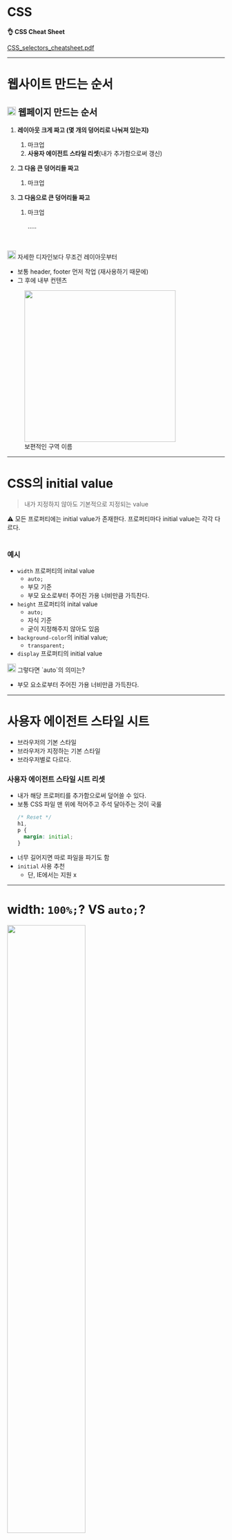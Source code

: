 # CSS

<aside>
<strong>👌 CSS Cheat Sheet</strong>

[CSS_selectors_cheatsheet.pdf](https://s3-us-west-2.amazonaws.com/secure.notion-static.com/0fcd36b9-273e-47f2-bbce-27982c1b6c48/CSS_selectors_cheatsheet.pdf)

</aside>

---

# 웹사이트 만드는 순서

<aside>
<h2><img src="https://cdn-icons-png.flaticon.com/512/7224/7224307.png" alt="https://cdn-icons-png.flaticon.com/512/7224/7224307.png" width="20px" /> 웹페이지 만드는 순서</h2>

1. **레이아웃 크게 짜고 (몇 개의 덩어리로 나눠져 있는지)**
   1. 마크업
   2. **사용자 에이전트 스타일 리셋**(내가 추가함으로써 갱신)
2. **그 다음 큰 덩어리들 짜고**
   1. 마크업
3. **그 다음으로 큰 덩어리들 짜고**

   1. 마크업

      …..

<br>
<br>
</aside>

<aside>
<img src="https://cdn-icons-png.flaticon.com/512/564/564619.png" alt="https://cdn-icons-png.flaticon.com/512/564/564619.png" width="20px" /> 자세한 디자인보다 무조건 레이아웃부터

- 보통 header, footer 먼저 작업 (재사용하기 때문에)
- 그 후에 내부 컨텐츠
</aside>

<figure>
<img src = "https://s3.us-west-2.amazonaws.com/secure.notion-static.com/8423dbbc-ec50-47c6-9510-2b4dcf51e042/Untitled.png?X-Amz-Algorithm=AWS4-HMAC-SHA256&X-Amz-Content-Sha256=UNSIGNED-PAYLOAD&X-Amz-Credential=AKIAT73L2G45EIPT3X45%2F20220902%2Fus-west-2%2Fs3%2Faws4_request&X-Amz-Date=20220902T110608Z&X-Amz-Expires=86400&X-Amz-Signature=f93754848e863e3d7ac96ca645cd92c95de2b481a5f0665ac891a527f04b078a&X-Amz-SignedHeaders=host&response-content-disposition=filename%20%3D%22Untitled.png%22&x-id=GetObject" width="350px">
<figcaption>보편적인 구역 이름</figcaption>
</figure>

---

# CSS의 initial value

> 내가 지정하지 않아도 기본적으로 지정되는 value

<aside>
⚠️ 모든 프로퍼티에는 initial value가 존재한다.
프로퍼티마다 initial value는 각각 다르다.
</aside>
<br>

### 예시

- `width` 프로퍼티의 inital value
  - `auto;`
  - 부모 기준
  - 부모 요소로부터 주어진 가용 너비만큼 가득찬다.
- `height` 프로퍼티의 inital value
  - `auto;`
  - 자식 기준
  - 굳이 지정해주지 않아도 있음
- `background-color`의 initial value;
  - `transparent;`
- `display` 프로퍼티의 initial value

<aside>
<img src="https://cdn-icons-png.flaticon.com/512/1687/1687702.png" alt="https://cdn-icons-png.flaticon.com/512/1687/1687753.png" width="20px"/> 그렇다면 `auto`의 의미는?

- 부모 요소로부터 주어진 가용 너비만큼 가득찬다.
</aside>

---

# 사용자 에이전트 스타일 시트

- 브라우저의 기본 스타일
- 브라우저가 지정하는 기본 스타일
- 브라우저별로 다르다.

### 사용자 에이전트 스타일 시트 리셋

- 내가 해당 프로퍼티를 추가함으로써 덮어쓸 수 있다.
- 보통 CSS 파일 맨 위에 적어주고 주석 달아주는 것이 국룰
  ```css
  /* Reset */
  h1,
  p {
    margin: initial;
  }
  ```
- 너무 길어지면 따로 파일을 파기도 함
- `initial` 사용 추천
  - 단, IE에서는 지원 x

---

# width: `100%;`? VS `auto;`?

<img src="https://s3.us-west-2.amazonaws.com/secure.notion-static.com/804f6390-9cc5-4a83-a8c9-dd60bd52af88/Untitled.png?X-Amz-Algorithm=AWS4-HMAC-SHA256&X-Amz-Content-Sha256=UNSIGNED-PAYLOAD&X-Amz-Credential=AKIAT73L2G45EIPT3X45%2F20220902%2Fus-west-2%2Fs3%2Faws4_request&X-Amz-Date=20220902T111243Z&X-Amz-Expires=86400&X-Amz-Signature=7ee16211441699d5919fa4321c01f6a35cd8057ca257d02a285b11efe0de3f6e&X-Amz-SignedHeaders=host&response-content-disposition=filename%20%3D%22Untitled.png%22&x-id=GetObject" width="60%">

### `width: 100%;`

- 부모가 제공해주는 콘텐츠 영역 만큼 100% 꽉차는 것은 맞지만

  - 단순히 그 가용 너비를 픽셀 값으로 가져옴
  - `margin`/`padding`/`border` 값 주면 삐져나감(부모 요소를 벗어날 수 있다.)

    → 레이아웃이 유연하지 못할 수 있음 (레이아웃이 깨질 수 있음)

### `width: auto;`

- 부모가 제공해주는 콘텐츠 영역 만큼 꽉차되
  - `margin`/`padding`/`border` 값까지 브라우저가 계산하여 가득차겠다.

---

# box-sizing

- box-sizing 프로퍼티의 initial value: **content-box**;
  ```css
  box-sizing: content-box;
  ```
  - width, height에 padding이나 border **플러스 알파 됨**
- border-box로 바꾸면
  ```css
  box-sizing: border-box;
  ```
  - width, height에 padding과 border가 **포함됨**

---

# margin

- margin의 initial value는 0

```css
/* 블록 레벨 엘리먼트에 해당 */
margin-left: auto; /*오른쪽 정렬 - 사용가능한 공간을 왼쪽으로 배치*/

margin-right: auto; /*왼쪽 정렬 - 사용가능한 공간을 오른쪽으로 배치*/

/* 가운데 정렬 */
margin-left: auto;
margin-right: auto;

margin: 0 auto; /*상하단 0,좌우 auto -> 가운데 정렬*/

/* 이건 안됨*/
margin: auto auto; /*밑에 땅은 다음 컨텐츠가 써야하는 땅*/
```

- `margin: auto;`는 좌우만 적용됨
  - 상하단도 사용할 수 있지만 무조건 0으로 해석됨

---

# 클래스(class)

- 클래스명 규칙
  - 숫자로 시작 X
- 점(.) 선택자
- 타입 셀렉터의 사용은 위험!
    <aside>
    다음과 같이 작성할 시 페이지의 모든 이미지 요소에 적용됨
    
    ```css
    img {
    	border: 5px solid white;
    }
    ```
    
    </aside>

- 다음 두 코드는 같은 의미

  ```CSS
  .수현 {

  }
  ```

  ```CSS
  *.수현 {
    /* 별표(*) -> universal selector */
  }
  ```

- 가장 큰 영역의 클래스명은 `container` / `wrapper` (원하는 대로 선택)
- 한 요소가 여러 개의 클래스를 가져도 됨

<figure>
<img src="https://s3.us-west-2.amazonaws.com/secure.notion-static.com/31df9977-b3e2-4820-856a-f38f9f3845ec/Untitled.png?X-Amz-Algorithm=AWS4-HMAC-SHA256&X-Amz-Content-Sha256=UNSIGNED-PAYLOAD&X-Amz-Credential=AKIAT73L2G45EIPT3X45%2F20220902%2Fus-west-2%2Fs3%2Faws4_request&X-Amz-Date=20220902T111616Z&X-Amz-Expires=86400&X-Amz-Signature=e679d7ffa248022b6acb00cd10d35ff0fb97eae711243d7085c21d5f255807f1&X-Amz-SignedHeaders=host&response-content-disposition=filename%20%3D%22Untitled.png%22&x-id=GetObject" width="200px;">
<figurecaption>▶ HTML 코드</figurecaption>
</figure>

<figure>
<img src="https://s3.us-west-2.amazonaws.com/secure.notion-static.com/d0fc4688-4637-410b-93b0-b52e5810535d/Untitled.png?X-Amz-Algorithm=AWS4-HMAC-SHA256&X-Amz-Content-Sha256=UNSIGNED-PAYLOAD&X-Amz-Credential=AKIAT73L2G45EIPT3X45%2F20220902%2Fus-west-2%2Fs3%2Faws4_request&X-Amz-Date=20220902T111831Z&X-Amz-Expires=86400&X-Amz-Signature=9ac6b08bcf54f7d95ecf33295ff850a4d7c1658290996a98586e8290163e5912&X-Amz-SignedHeaders=host&response-content-disposition=filename%20%3D%22Untitled.png%22&x-id=GetObject" width="200px;">
<figurecaption>▶ CSS 코드</figurecaption>
</figure>

---

# 블럭 레벨 요소 VS 인라인 요소

## **block level element**

- 부모가 제공해주는 콘텐츠 영역 만큼 꽉차게 사용
- 한 줄을 다 차지
- 종류
  - `<div>`
  - `<ul>`
  - `<li>`
  - `<h1>`~`<h6>`
  - `<p>`
- 가운데 정렬

```css
margin: 0 auto;
```

## **inline-element**

<figure>
<img src="https://s3.us-west-2.amazonaws.com/secure.notion-static.com/7ec7cdc9-ae88-4574-9963-a30887fc7a85/Untitled.png?X-Amz-Algorithm=AWS4-HMAC-SHA256&X-Amz-Content-Sha256=UNSIGNED-PAYLOAD&X-Amz-Credential=AKIAT73L2G45EIPT3X45%2F20220902%2Fus-west-2%2Fs3%2Faws4_request&X-Amz-Date=20220902T112230Z&X-Amz-Expires=86400&X-Amz-Signature=830b0466d036825436e183913591244b6b9cae923735e08e639964b0541395e7&X-Amz-SignedHeaders=host&response-content-disposition=filename%20%3D%22Untitled.png%22&x-id=GetObject" width="60%">
<figurecaption>텍스트를 기준으로 전기줄이 있다 생각<br>텍스트가 없으면 요소 아래쪽을 기준으로 전기줄이 있다 생각</figurecaption>
</figure>

- 종류
  - **text**
  - **image**
  - **contents**
- `width`, `height`가 아예 존재하지 않는다.
- padding/border/margin 을 적용했을 때
  - 적용은 되지만
  - 상하단은 공간을 차지하지는 못한다.
    → `display` 프로퍼티
    - inline element를 블럭화
    - block element를 인라인화
      할 수 있다.
- 가운데 정렬

```css
/*상위 블록 레벨 요소에 지정해야 함*/
text-align: center;
```

---

# 상속 (inheritance)

<aside>
👨‍👩‍👦 부모에게 지정된 값이 자식에게 그대로 전해지는 것.

</aside>

- 모든 것들이 상속되는 것이 아님
- 상속되는 프로퍼티들이 정해져 있음.
- 상속되는 요소를 변경하고 싶다면 자식 요소에게 스타일 지정해서 덮어쓰면 됨
- **상속되는 것**
  - 텍스트 관련 프로퍼티가 대부분
    - 글자 색상, font-size 등
- **상속되지 않는 것**
  - width
  - background color

### `inherit;` value

- 유저 에이전트 스타일 무시하고
- 부모의 속성을 억지로 상속받게 하겠다.
- 모든 프로퍼티에 적용할 수 있는 글로벌한 밸류
- 원래부터 상속이 지원되는 프로퍼티들은 초기화 진행을 inherit으로 해주면 된다.

---

# em, rem

모두 길이가 유연한 가변 단위

- em
  - 변환되는 픽셀값은 스타일을 지정한 요소의 폰트 크기를 곱한 값이 됩니다.
- rem
  - 변환된 픽셀 크기는 페이지 최상위(root) 요소, 그러니까 html 요소의 폰트 크기가 기준이 됩니다. 이 최상위 요소의 폰트 크기에다 rem 단위로 지정한 숫자를 곱한 값이 바로 마지막 변환된 값

---

# 하위 셀렉터

```css
/* 자식만 선택이 아니라 하위 모든 자손 */
/* 헤더 안에 있는 모든 이미지 */
.header img {
}
```

```css
/* 직계 자식 선택자*/
.header > img {
}
```

<img src="https://s3.us-west-2.amazonaws.com/secure.notion-static.com/8c317cf1-8f0b-464c-9b03-c6f7d7b86bfd/Untitled.png?X-Amz-Algorithm=AWS4-HMAC-SHA256&X-Amz-Content-Sha256=UNSIGNED-PAYLOAD&X-Amz-Credential=AKIAT73L2G45EIPT3X45%2F20220902%2Fus-west-2%2Fs3%2Faws4_request&X-Amz-Date=20220902T112738Z&X-Amz-Expires=86400&X-Amz-Signature=9731ec89738f30306f6af703a381aae39416245437c7f34e00374354d7bed380&X-Amz-SignedHeaders=host&response-content-disposition=filename%20%3D%22Untitled.png%22&x-id=GetObject" width=30%>

- 결합자 (combinator)
  - 여기 들어갈 수 있는 모든 것들(>, 공백 등)

---

보더에 칼라를 지정해주지 않으면 currentColor가 적용

border : 1px solid currentColor 라고 명시적으로 적어줘도 됨

---

# CSS 적용 우선순위(Selector Specificity)

- 구체적일수록 우선적으로 적용
  - 같은 우선 순위에 있는 경우, 부모-자식 관계가 많은 경우가 우선되며,
  - 모든 설정이 같은 경우 **나중**에 선언한 것이 우선되어 적용됩니다. (덮어쓰기됨)

<aside>
<h3>👌 CSS 적용 우선순위</h3>

1. 속성 값 뒤에 `!important` 를 붙인 속성
2. 인라인 스타일(html 파일에서 스타일 직접 지정)로 적용되어 있는 속성
3. `#id` 로 지정한 속성
4. `.클래스`, `:추상클래스(ex.hover)`로 지정한 속성
5. `태그이름` 으로 지정한 속성
6. 상위 객체에 의해 **상속**된 속성
</aside>

<br>
<img src="https://s3.us-west-2.amazonaws.com/secure.notion-static.com/49019a2a-e39d-454b-9f6d-6c04ab24c3b9/Untitled.png?X-Amz-Algorithm=AWS4-HMAC-SHA256&X-Amz-Content-Sha256=UNSIGNED-PAYLOAD&X-Amz-Credential=AKIAT73L2G45EIPT3X45%2F20220902%2Fus-west-2%2Fs3%2Faws4_request&X-Amz-Date=20220902T112418Z&X-Amz-Expires=86400&X-Amz-Signature=cbfa36ed724c15ae915d553618888b305acb28e1f2df81ebad2a76b527d4e5aa&X-Amz-SignedHeaders=host&response-content-disposition=filename%20%3D%22Untitled.png%22&x-id=GetObject" width="30%">

- selector specificity → VSCode에서 마우스 올리면 수치로 확인할 수 있다.
- (0,1,1)
- (🥇금, 🥈은, 🥉동) 메달로 생각하기

---

# 마진 겹침 현상 (Margin Collapsing)

<img src="https://s3.us-west-2.amazonaws.com/secure.notion-static.com/18e104f2-a92c-434c-918e-1c3f1ce316a5/Untitled_%E1%84%87%E1%85%A9%E1%86%A8%E1%84%89%E1%85%A1.jpg?X-Amz-Algorithm=AWS4-HMAC-SHA256&X-Amz-Content-Sha256=UNSIGNED-PAYLOAD&X-Amz-Credential=AKIAT73L2G45EIPT3X45%2F20220902%2Fus-west-2%2Fs3%2Faws4_request&X-Amz-Date=20220902T115402Z&X-Amz-Expires=86400&X-Amz-Signature=2e66334878e16e5ad00936d498781f5d8005d94c0a051207bfd25c109a96784f&X-Amz-SignedHeaders=host&response-content-disposition=filename%20%3D%22Untitled%2520%25E1%2584%2587%25E1%2585%25A9%25E1%2586%25A8%25E1%2584%2589%25E1%2585%25A1.jpg%22&x-id=GetObject" width="80%">
- 마진 상쇄라고도 말함

> In CSS, the adjoining margins of two or more boxes (which might or might not be siblings) can combine to form a single margin. Margins that combine this way are said to collapse, and the resulting combined margin is called a collapsed margin.<br>-W3C

> 블록의 top 및 bottom 마진은 때로는 (결합되는 마진 중 크기가) 가장 큰 한 마진으로 결합(combine, 상쇄(collapsed))됩니다, 마진 상쇄(margin collapsing)로 알려진 행동<br>
> -MDN

<aside>
두 개 이상의 블록 요소의 상하 마진이 겹칠 때 어느 한 쪽의 값만 적용하는 것
</aside>

### 마진 겹침 규칙

- 마진 상쇄는 인접한 두 박스가 block-level 요소일 경우에만 적용
- `inline`, `inline-block`, `table-cell`, `table-caption` 등의 요소는 block-level이 X
- 마진 값이 0이더라도 상쇄 적용
- 좌우 마진은 겹치더라도 상쇄되지 X (상하 마진만 해당)

### 마진 겹침 규칙 예외

- 박스가 `position: absolute` 된 상태
- 박스가 `float: left/right` 된 상태 (단, clear 되지 않은 상태)
- 박스가 `display: flex` 일 때 내부 flexbox item
- 박스가 `display: grid` 일 때 내부 grid item
